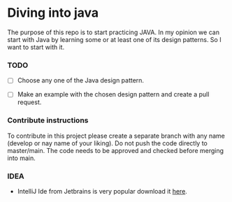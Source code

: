 # Diving into java

The purpose of this repo is to start practicing JAVA. In my opinion we can start with Java by learning some or at least one of its design patterns. So I want to start with it.

### TODO

- [ ] Choose any one of the Java design pattern.
- [ ] Make an example with the chosen design pattern and create a pull request.


### Contribute instructions

To contribute in this project please create a separate branch with any name (develop or nay name of your liking).
Do not push the code directly to master/main. The code needs to be approved and checked before merging into main.

### IDEA

- IntelliJ Ide from Jetbrains is very popular download it [here](https://www.jetbrains.com/idea/download/#section=mac).